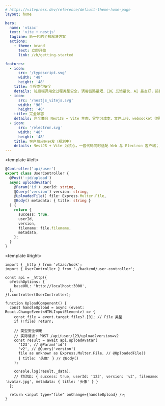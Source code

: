 ```yaml
---
# https://vitepress.dev/reference/default-theme-home-page
layout: home

hero:
  name: 'vtzac'
  text: 'vite + nestjs'
  tagline: 新一代的全栈解决方案
  actions:
    - theme: brand
      text: 立即开始
      link: /zh/getting-started

features:
  - icon:
      src: '/typescript.svg'
      width: '48'
      height: '48'
    title: 全程类型安全
    details: 前后端调用全过程类型安全，调用链路最短、IDE 反馈最快、AI 最友好，简约的 TypeScript 全栈方案，编译时发现错误，全新一代的全栈开发体验
  - icon:
      src: '/nestjs_vitejs.svg'
      width: '96'
      height: '48'
    title: 完全兼容
    details: 完全兼容 NestJS + Vite 生态，零学习成本，文件上传、websocket 你所需要的一切都默认适配兼容
  - icon:
      src: '/electron.svg'
      width: '48'
      height: '48'
    title: 客户端应用开发（规划中）
    details: NestJS + Vite 为核心，一套代码同时适配 Web 与 Electron 客户端；几乎零成本把 NestJS 运行在 Electron 中，无需额外适配，效率至少提升 100%
---
```


<ExampleCard desc="NestJS 后端与前端调用示例，端到端类型安全。" twoCol>
  <template #title>
    <span>端到端示例</span>
  </template>

<template #left>

```typescript
@Controller('api/user')
export class UserController {
  @Post(':id/upload')
  async uploadAvatar(
    @Param('id') userId: string,
    @Query('version') version: string,
    @UploadedFile() file: Express.Multer.File,
    @Body() metadata: { title: string }
  ) {
    return {
      success: true,
      userId,
      version,
      filename: file.filename,
      metadata,
    };
  }
}
```

  </template>

<template #right>

```tsx
import { _http } from 'vtzac/hook';
import { UserController } from './backend/user.controller';

const api = _http({
  ofetchOptions: {
    baseURL: 'http://localhost:3000',
  },
}).controller(UserController);

function UploadComponent() {
  const handleUpload = async (event: React.ChangeEvent<HTMLInputElement>) => {
    const file = event.target.files?.[0]; // File 类型
    if (!file) return;

    // 类型安全调用
    // 实际请求: POST /api/user/123/upload?version=v2
    const result = await api.uploadAvatar(
      '123', // @Param('id')
      'v2', // @Query('version')
      file as unknown as Express.Multer.File, // @UploadedFile()
      { title: '头像' } // @Body()
    );

    console.log(result._data);
    // 打印出: { success: true, userId: '123', version: 'v2', filename: 'avatar.jpg', metadata: { title: '头像' } }
  };

  return <input type="file" onChange={handleUpload} />;
}
```

  </template>
</ExampleCard>
